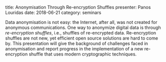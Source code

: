 title: Anonymisation Through Re-encryption Shuffles
presenter: Panos Louridas
date: 2018-06-21
category: seminars

Data anonymisation is not easy: the Internet, after all, was not
created for anonymous communications. One way to anonymize digital
data is through *re-encryption shuffles*, i.e., shuffles of
re-encrypted data. Re-encryption shuffles are not new, yet efficient
open source solutions are hard to come by. This presentation will give
the background of challenges faced in anonymisation and report
progress in the implementation of a new re-encryption shuffle that
uses modern cryptographic techniques.
